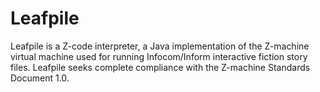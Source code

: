 # Leafpile

Leafpile is a Z-code interpreter, a Java implementation of the Z-machine virtual machine used for running Infocom/Inform interactive fiction story files. Leafpile seeks complete compliance with the Z-machine Standards Document 1.0.